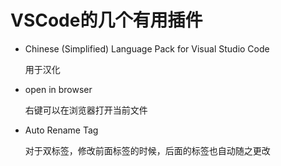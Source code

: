 # VSCode的几个有用插件

- Chinese (Simplified) Language Pack for Visual Studio Code

	用于汉化

- open in browser
	
	右键可以在浏览器打开当前文件

- Auto Rename Tag
	
	对于双标签，修改前面标签的时候，后面的标签也自动随之更改